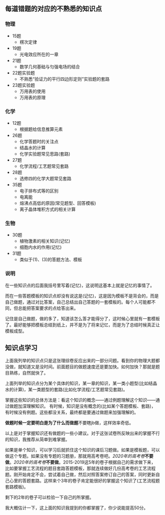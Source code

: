 ## 每道错题的对应的不熟悉的知识点
### 物理
+ 15题
  + 楞次定律
+ 19题
  + 光电效应所在的一章
+ 21题
  + 数学几何基础与匀强电场的结合
+ 22题实验题
  + 不熟悉“验证力的平行四边形定则”实验题的套路
+ 23题实验题
  + 万用表的使用
  + 万用表的原理
### 化学
+ 12题
  + 根据题给信息推算元素
+ 26题
  + 化学答题时的关注点
  + 结晶水的计算
  + 化学实验题常见思路(套路)
+ 27题
  + 化学流程/工艺题常见套路
+ 28题
  + 选修四的化学大题常见套路
+ 35题
  + 电子排布式等的区别
  + 电离能
  + 熔沸点高低的原因(常见题型、回答模板)
  + 离子晶体堆积方式的相关计算
### 生物
+ 30题
  + 植物激素的相关知识(记忆)
  + 细胞内水的作用(记忆)
+ 31题
  + 类似于(1)、(3)的答题方法、模板


### 说明
在一些知识点的后面我括号里写着(记忆)，这说明这基本上就是记忆的事情了。

而在一些答题模板的知识点却没有说这是(记忆)，这是因为模板不是背会的，而是自己做题，通过对比答案，自己总结出自己答题的一套模板的。每个人可能都不同，但总能把答案要求的点给答出来。

记住是自己做题，做的多了，知道该怎么答才能得分了，这时候心里就有一套模板了。最好能够把模板总结到纸上，并不是为了将来记忆，而是为了总结时候真正让模板成型。

## 知识点学习
上面我列举的知识点只是这张理综卷反应出来的一部分问题。看到你的物理大题都没做，就知道又是没时间。前面题目的做题速度还是要加快。如何加快？那就是题目熟练，自然就快了。

上面列举的知识点分为某个具体的知识，某一章的知识，某一类小题型(比如结晶水的计算)，某一类题型的套路(比如化学流程/工艺题常见套路)。

掌握这些知识的总体方法是：看这个知识的概念——通过例题理解这个知识——通过做题加深理解知识。
有时候，知识是没有概念的(比如某个答题模板、套路)，有时候没有例题。这些都没关系，最终都是要通过做题来加强理解的。

**做题时候一定要明白是为了什么而做题**不要瞎jb做，这样效率奇低。

以上是对于掌握知识还有做题的一些小建议。对于这张试卷所反映出来的掌握不行的知识，我推荐从简单到难掌握。

如果是单个知识，可以学习后就抓住这个知识的课后习题做。如果是模板题，可以做这个专题。如果没有专题的习题册，那就用高考卷吧。*2020年的高考卷***不要做**。*2020年的高考卷***不要做**。2015-2019这5年的卷子根据自己的需求做下来，比如要掌握工艺流程的题目套路答题模板，那就连续做好几份高考卷的工艺流程题。刚开始肯定不会，尝试着自己做，然后对照答案修订自己的答案，同时更新自己心里的答题套路。这样来个3年的卷子肯定能很好的掌握这个知识了(工艺流程题套路模板)。

剩下的2年的卷子可以检验一下自己的所掌握。

我大概估计一下，这上面的知识我提到的你都掌握了，你少说能提高50分。
